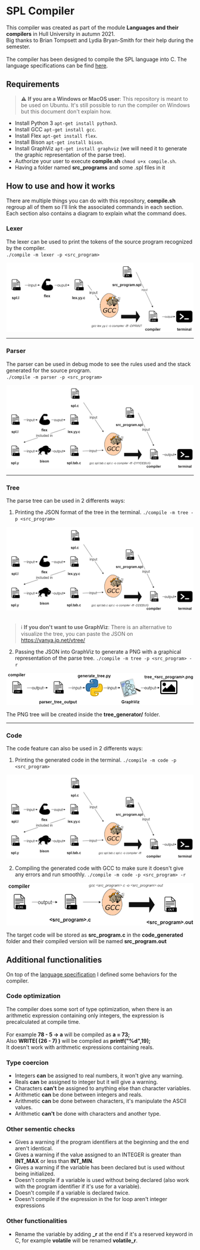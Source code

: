 # SPL Compiler

This compiler was created as part of the module **Languages and their compilers** in Hull University in autumn 2021.  
Big thanks to Brian Tompsett and Lydia Bryan-Smith for their help during the semester.  
<br />
The compiler has been designed to compile the SPL language into C. The language specifications can be find [here](git_ressources/definition_SPL_language.pdf).  

## Requirements
> :warning: **If you are a Windows or MacOS user**: This repository is meant to be used on Ubuntu. It's still possible to run the compiler on Windows but this document don't explain how.

* Install Python 3 `apt-get install python3`.
* Install GCC `apt-get install gcc`.
* Install Flex `apt-get install flex`.
* Install Bison `apt-get install bison`.
* Install GraphViz `apt-get install graphviz` (we will need it to generate the graphic representation of the parse tree).
* Authorize your user to execute **compile.sh** `chmod u+x compile.sh`.
* Having a folder named **src_programs** and some .spl files in it

## How to use and how it works

There are multiple things you can do with this repository, **compile.sh** regroup all of them so I'll link the associated commands in each section. Each section also contains a diagram to explain what the command does.

### Lexer
The lexer can be used to print the tokens of the source program recognized by the compiler.  
`./compile -m lexer -p <src_program>`

![Lexer diagram](git_ressources/lexer.drawio.png?raw=true)

---
### Parser
The parser can be used in debug mode to see the rules used and the stack generated for the source program.  
`./compile -m parser -p <src_program>`

![Parser diagram](git_ressources/parser.drawio.png?raw=true)

---
### Tree
The parse tree can be used in 2 differents ways:
1. Printing the JSON format of the tree in the terminal. `./compile -m tree -p <src_program>`  

![Tree diagram](git_ressources/tree.drawio.png?raw=true)
<br />
<br />
> :information_source: **If you don't want to use GraphViz**: There is an alternative to visualize the tree, you can paste the JSON on https://vanya.jp.net/vtree/

2. Passing the JSON into GraphViz to generate a PNG with a graphical representation of the parse tree. `./compile -m tree -p <src_program> -r`  

![Tree diagram](git_ressources/tree_graph.drawio.png?raw=true)

The PNG tree will be created inside the **tree_generator/** folder.

---
### Code
The code feature can also be used in 2 differents ways:
1. Printing the generated code in the terminal. `./compile -m code -p <src_program>`  

![Code diagram](git_ressources/code.drawio.png?raw=true)  

2. Compiling the generated code with GCC to make sure it doesn't give any errors and run smoothly. `./compile -m code -p <src_program> -r`  

![Code diagram](git_ressources/code_compile.drawio.png?raw=true)  

The target code will be stored as **src_program.c** in the **code_generated** folder and their compiled version will be named **src_program.out**

## Additional functionalities

On top of the [language specification](git_ressources/definition_SPL_language.pdf) I defined some behaviors for the compiler.

### Code optimization

The compiler does some sort of type optimization, when there is an arithmetic expression containing only integers, the expression is precalculated at compile time.  
<br />
For example **78 - 5 -> a** will be compiled as **a = 73;**  
Also **WRITE( (26 - 7) )** will be compiled as **printf("%d",19);**  
It doesn't work with arithmetic expressions containing reals.

### Type coercion

* Integers **can** be assigned to real numbers, it won't give any warning.
* Reals **can** be assigned to integer but it will give a warning.
* Characters **can't** be assigned to anything else than character variables.
* Arithmetic **can** be done between integers and reals.
* Arithmetic **can** be done between characters, it's manipulate the ASCII values.
* Arithmetic **can't** be done with characters and another type.

### Other sementic checks
* Gives a warning if the program identifiers at the beginning and the end aren't identical.
* Gives a warning if the value assigned to an INTEGER is greater than **INT_MAX** or less than **INT_MIN**.
* Gives a warning if the variable has been declared but is used without being initialized.
* Doesn't compile if a variable is used without being declared (also work with the program identifier if it's use for a variable).
* Doesn't compile if a variable is declared twice.
* Doesn't compile if the expression in the for loop aren't integer expressions

### Other functionalities
* Rename the variable by adding **_r** at the end if it's a reserved keyword in C, for example **volatile** will be renamed **volatile_r**.